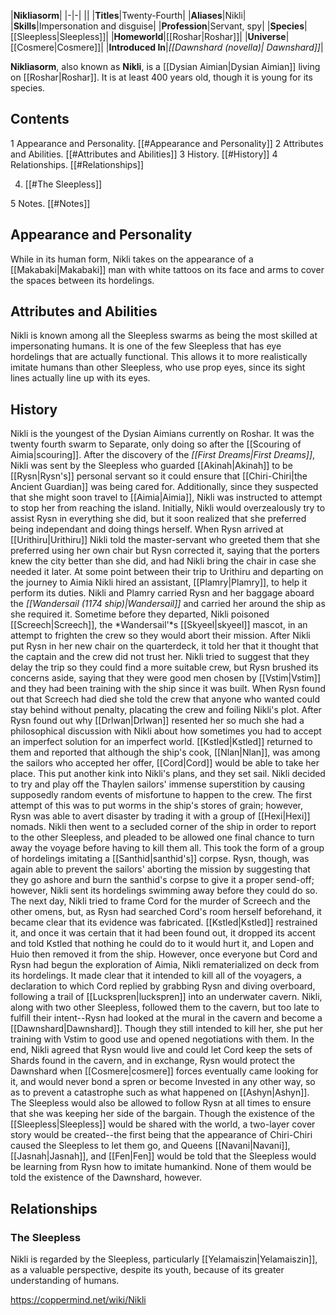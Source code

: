 |**Nikliasorm**|
|-|-|
||
|**Titles**|Twenty-Fourth|
|**Aliases**|Nikli|
|**Skills**|Impersonation and disguise|
|**Profession**|Servant, spy|
|**Species**|[[Sleepless\|Sleepless]]|
|**Homeworld**|[[Roshar\|Roshar]]|
|**Universe**|[[Cosmere\|Cosmere]]|
|**Introduced In**|*[[Dawnshard (novella)\| Dawnshard]]*|

**Nikliasorm**, also known as **Nikli**, is a [[Dysian Aimian\|Dysian Aimian]] living on [[Roshar\|Roshar]]. It is at least 400 years old, though it is young for its species.

## Contents

1 Appearance and Personality. [[#Appearance and Personality]] 
2 Attributes and Abilities. [[#Attributes and Abilities]] 
3 History. [[#History]] 
4 Relationships. [[#Relationships]] 

4. [[#The Sleepless]] 


5 Notes. [[#Notes]] 


## Appearance and Personality
While in its human form, Nikli takes on the appearance of a [[Makabaki\|Makabaki]] man with white tattoos on its face and arms to cover the spaces between its hordelings.

## Attributes and Abilities
Nikli is known among all the Sleepless swarms as being the most skilled at impersonating humans. It is one of the few Sleepless that has eye hordelings that are actually functional. This allows it to more realistically imitate humans than other Sleepless, who use prop eyes, since its sight lines actually line up with its eyes.

## History
Nikli is the youngest of the Dysian Aimians currently on Roshar. It was the twenty fourth swarm to Separate, only doing so after the [[Scouring of Aimia\|scouring]].
After the discovery of the *[[First Dreams\|First Dreams]]*, Nikli was sent by the Sleepless who guarded [[Akinah\|Akinah]] to be [[Rysn\|Rysn's]] personal servant so it could ensure that [[Chiri-Chiri\|the Ancient Guardian]] was being cared for. Additionally, since they suspected that she might soon travel to [[Aimia\|Aimia]], Nikli was instructed to attempt to stop her from reaching the island. Initially, Nikli would overzealously try to assist Rysn in everything she did, but it soon realized that she preferred being independant and doing things herself.
When Rysn arrived at [[Urithiru\|Urithiru]] Nikli told the master-servant who greeted them that she preferred using her own chair but Rysn corrected it, saying that the porters knew the city better than she did, and had Nikli bring the chair in case she needed it later.
At some point between their trip to Urithiru and departing on the journey to Aimia Nikli hired an assistant, [[Plamry\|Plamry]], to help it perform its duties. Nikli and Plamry carried Rysn and her baggage aboard the *[[Wandersail (1174 ship)\|Wandersail]]* and carried her around the ship as she required it. Sometime before they departed, Nikli poisoned [[Screech\|Screech]], the *Wandersail'*s [[Skyeel\|skyeel]] mascot, in an attempt to frighten the crew so they would abort their mission. After Nikli put Rysn in her new chair on the quarterdeck, it told her that it thought that the captain and the crew did not trust her. Nikli tried to suggest that they delay the trip so they could find a more suitable crew, but Rysn brushed its concerns aside, saying that they were good men chosen by [[Vstim\|Vstim]] and they had been training with the ship since it was built. When Rysn found out that Screech had died she told the crew that anyone who wanted could stay behind without penalty, placating the crew and foiling Nikli's plot. After Rysn found out why [[Drlwan\|Drlwan]] resented her so much she had a philosophical discussion with Nikli about how sometimes you had to accept an imperfect solution for an imperfect world. [[Kstled\|Kstled]] returned to them and reported that although the ship's cook, [[Nlan\|Nlan]], was among the sailors who accepted her offer, [[Cord\|Cord]] would be able to take her place. This put another kink into Nikli's plans, and they set sail.
Nikli decided to try and play off the Thaylen sailors' immense superstition by causing supposedly random events of misfortune to happen to the crew. The first attempt of this was to put worms in the ship's stores of grain; however, Rysn was able to avert disaster by trading it with a group of [[Hexi\|Hexi]] nomads. Nikli then went to a secluded corner of the ship in order to report to the other Sleepless, and pleaded to be allowed one final chance to turn away the voyage before having to kill them all. This took the form of a group of hordelings imitating a [[Santhid\|santhid's]] corpse. Rysn, though, was again able to prevent the sailors' aborting the mission by suggesting that they go ashore and burn the santhid's corpse to give it a proper send-off; however, Nikli sent its hordelings swimming away before they could do so.
The next day, Nikli tried to frame Cord for the murder of Screech and the other omens, but, as Rysn had searched Cord's room herself beforehand, it became clear that its evidence was fabricated. [[Kstled\|Kstled]] restrained it, and once it was certain that it had been found out, it dropped its accent and told Kstled that nothing he could do to it would hurt it, and Lopen and Huio then removed it from the ship. However, once everyone but Cord and Rysn had begun the exploration of Aimia, Nikli rematerialized on deck from its hordelings. It made clear that it intended to kill all of the voyagers, a declaration to which Cord replied by grabbing Rysn and diving overboard, following a trail of [[Luckspren\|luckspren]] into an underwater cavern. Nikli, along with two other Sleepless, followed them to the cavern, but too late to fulfill their intent--Rysn had looked at the mural in the cavern and become a [[Dawnshard\|Dawnshard]]. Though they still intended to kill her, she put her training with Vstim to good use and opened negotiations with them.
In the end, Nikli agreed that Rysn would live and could let Cord keep the sets of Shards found in the cavern, and in exchange, Rysn would protect the Dawnshard when [[Cosmere\|cosmere]] forces eventually came looking for it, and would never bond a spren or become Invested in any other way, so as to prevent a catastrophe such as what happened on [[Ashyn\|Ashyn]]. The Sleepless would also be allowed to follow Rysn at all times to ensure that she was keeping her side of the bargain. Though the existence of the [[Sleepless\|Sleepless]] would be shared with the world, a two-layer cover story would be created--the first being that the appearance of Chiri-Chiri caused the Sleepless to let them go, and Queens [[Navani\|Navani]], [[Jasnah\|Jasnah]], and [[Fen\|Fen]] would be told that the Sleepless would be learning from Rysn how to imitate humankind. None of them would be told the existence of the Dawnshard, however.

## Relationships
### The Sleepless
Nikli is regarded by the Sleepless, particularly [[Yelamaiszin\|Yelamaiszin]], as a valuable perspective, despite its youth, because of its greater understanding of humans.



https://coppermind.net/wiki/Nikli